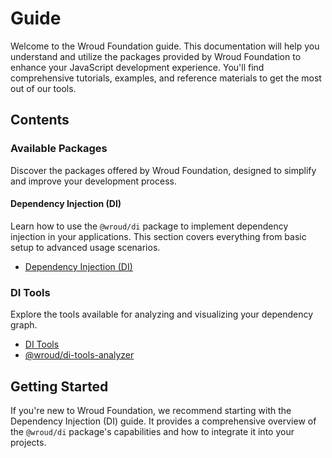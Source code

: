 # Guide

Welcome to the Wroud Foundation guide. This documentation will help you understand and utilize the packages provided by Wroud Foundation to enhance your JavaScript development experience. You'll find comprehensive tutorials, examples, and reference materials to get the most out of our tools.

## Contents

### Available Packages

Discover the packages offered by Wroud Foundation, designed to simplify and improve your development process.

#### Dependency Injection (DI)

Learn how to use the `@wroud/di` package to implement dependency injection in your applications. This section covers everything from basic setup to advanced usage scenarios.

- [Dependency Injection (DI)](/guide/package/di/)

### DI Tools

Explore the tools available for analyzing and visualizing your dependency graph.

- [DI Tools](/guide/package/di-tools/)
- [@wroud/di-tools-analyzer](/guide/package/di-tools/analyzer/introduction)

## Getting Started

If you're new to Wroud Foundation, we recommend starting with the Dependency Injection (DI) guide. It provides a comprehensive overview of the `@wroud/di` package's capabilities and how to integrate it into your projects.
